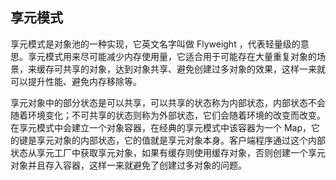 ## 享元模式

享元模式是对象池的一种实现，它英文名字叫做 Flyweight ，代表轻量级的意思。享元模式用来尽可能减少内存使用量，它适合用于可能存在大量重复对象的场景，来缓存可共享的对象，达到对象共享、避免创建过多对象的效果，这样一来就可以提升性能、避免内存移除等。

享元对象中的部分状态是可以共享，可以共享的状态称为内部状态，内部状态不会随着环境变化；不可共享的状态则称为外部状态，它们会随着环境的改变而改变。在享元模式中会建立一个对象容器，在经典的享元模式中该容器为一个 Map，它的键是享元对象的内部状态，它的值就是享元对象本身。客户端程序通过这个内部状态从享元工厂中获取享元对象，如果有缓存则使用缓存对象，否则创建一个享元对象并且存入容器，这样一来就避免了创建过多对象的问题。